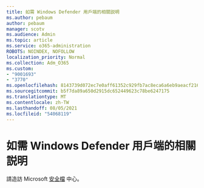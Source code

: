```yaml
---
title: 如需 Windows Defender 用戶端的相關説明
ms.author: pebaum
author: pebaum
manager: scotv
ms.audience: Admin
ms.topic: article
ms.service: o365-administration
ROBOTS: NOINDEX, NOFOLLOW
localization_priority: Normal
ms.collection: Adm_O365
ms.custom:
- "9001693"
- "3770"
ms.openlocfilehash: 8143739d072ec7e0aff61352c929fb7ac8eca6a6eb9aeacf2162a995fc30a4d0
ms.sourcegitcommit: b5f7da89a650d2915dc652449623c78be6247175
ms.translationtype: MT
ms.contentlocale: zh-TW
ms.lasthandoff: 08/05/2021
ms.locfileid: "54068119"
---
```

# <a name="for-more-help-with-windows-defender-client"></a>如需 Windows Defender 用戶端的相關説明

請造訪 Microsoft [安全檔](https://docs.microsoft.com/security/#pivot=products&panel=products1) 中心。